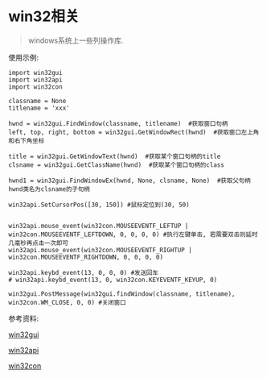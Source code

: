 # win32相关

> windows系统上一些列操作库.

使用示例:

```
import win32gui
import win32api
import win32con

classname = None
titlename = 'xxx'

hwnd = win32gui.FindWindow(classname, titlename)  #获取窗口句柄
left, top, right, bottom = win32gui.GetWindowRect(hwnd)  #获取窗口左上角和右下角坐标

title = win32gui.GetWindowText(hwnd)  #获取某个窗口句柄的title
clsname = win32gui.GetClassName(hwnd)  #获取某个窗口句柄的class

hwnd1 = win32gui.FindWindowEx(hwnd, None, clsname, None)  #获取父句柄hwnd类名为clsname的子句柄

win32api.SetCursorPos([30, 150]) #鼠标定位到(30, 50)


win32api.mouse_event(win32con.MOUSEEVENTF_LEFTUP | win32con.MOUSEEVENTF_LEFTDOWN, 0, 0, 0, 0) #执行左键单击, 若需要双击则延时几毫秒再点击一次即可
win32api.mouse_event(win32con.MOUSEEVENTF_RIGHTUP | win32con.MOUSEEVENTF_RIGHTDOWN, 0, 0, 0, 0)

win32api.keybd_event(13, 0, 0, 0) #发送回车
# win32api.keybd_event(13, 0, win32con.KEYEVENTF_KEYUP, 0)

win32gui.PostMessage(win32gui.findWindow(classname, titlename), win32con.WM_CLOSE, 0, 0) #关闭窗口
```

参考资料:

[win32gui](https://www.programcreek.com/python/index/322/win32gui) 

[win32api](https://www.programcreek.com/python/index/188/win32api)

[win32con](https://www.programcreek.com/python/index/475/win32con)
